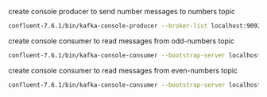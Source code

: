 


create console producer to send number messages to numbers topic
```bash
confluent-7.6.1/bin/kafka-console-producer --broker-list localhost:9092 --topic numbers
```

create console consumer to read messages from odd-numbers topic
```bash
confluent-7.6.1/bin/kafka-console-consumer --bootstrap-server localhost:9092 --topic odd-numbers --from-beginning
```

create console consumer to read messages from even-numbers topic
```bash
confluent-7.6.1/bin/kafka-console-consumer --bootstrap-server localhost:9092 --topic even-numbers --from-beginning
```